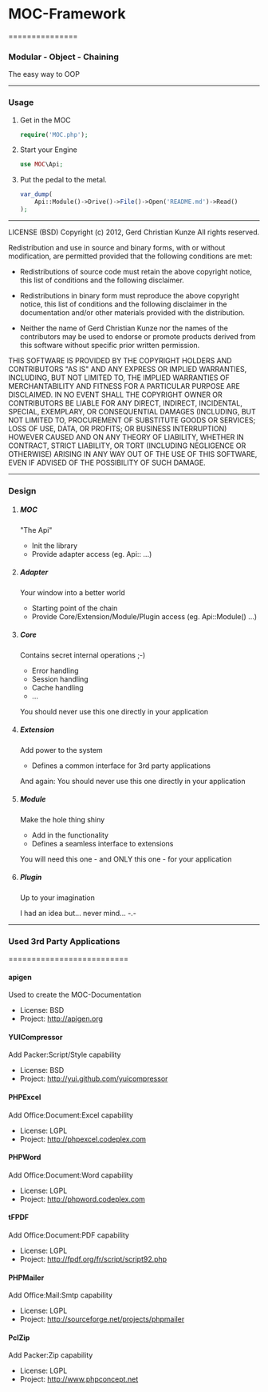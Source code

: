 # MOC-Framework
===============

### Modular - Object - Chaining
The easy way to OOP

------------------------------------------------------------------------------------------------------------------------

### Usage

1. Get in the MOC

	```php
	require('MOC.php');
	```
2. Start your Engine

	```php
	use MOC\Api;
	```
3. Put the pedal to the metal.

	```php
	var_dump(
		Api::Module()->Drive()->File()->Open('README.md')->Read()
	);
	```

------------------------------------------------------------------------------------------------------------------------


LICENSE (BSD)
Copyright (c) 2012, Gerd Christian Kunze
All rights reserved.

Redistribution and use in source and binary forms, with or without
modification, are permitted provided that the following conditions are
met:

 * Redistributions of source code must retain the above copyright
   notice, this list of conditions and the following disclaimer.

 * Redistributions in binary form must reproduce the above copyright
   notice, this list of conditions and the following disclaimer in the
   documentation and/or other materials provided with the distribution.

 * Neither the name of Gerd Christian Kunze nor the names of the
   contributors may be used to endorse or promote products derived from
   this software without specific prior written permission.

THIS SOFTWARE IS PROVIDED BY THE COPYRIGHT HOLDERS AND CONTRIBUTORS "AS
IS" AND ANY EXPRESS OR IMPLIED WARRANTIES, INCLUDING, BUT NOT LIMITED TO,
THE IMPLIED WARRANTIES OF MERCHANTABILITY AND FITNESS FOR A PARTICULAR
PURPOSE ARE DISCLAIMED. IN NO EVENT SHALL THE COPYRIGHT OWNER OR
CONTRIBUTORS BE LIABLE FOR ANY DIRECT, INDIRECT, INCIDENTAL, SPECIAL,
EXEMPLARY, OR CONSEQUENTIAL DAMAGES (INCLUDING, BUT NOT LIMITED TO,
PROCUREMENT OF SUBSTITUTE GOODS OR SERVICES; LOSS OF USE, DATA, OR
PROFITS; OR BUSINESS INTERRUPTION) HOWEVER CAUSED AND ON ANY THEORY OF
LIABILITY, WHETHER IN CONTRACT, STRICT LIABILITY, OR TORT (INCLUDING
NEGLIGENCE OR OTHERWISE) ARISING IN ANY WAY OUT OF THE USE OF THIS
SOFTWARE, EVEN IF ADVISED OF THE POSSIBILITY OF SUCH DAMAGE.


------------------------------------------------------------------------------------------------------------------------

### Design

1. ##### MOC

	"The Api"
	- Init the library
	- Provide adapter access (eg. Api:: ...)

2. ##### Adapter

	Your window into a better world
	- Starting point of the chain
	- Provide Core/Extension/Module/Plugin access (eg. Api::Module() ...)

3. ##### Core

	Contains secret internal operations ;-)
	- Error handling
	- Session handling
	- Cache handling
	- ...

	You should never use this one directly in your application

4. ##### Extension

	Add power to the system
	- Defines a common interface for 3rd party applications

	And again: You should never use this one directly in your application

5. ##### Module

	Make the hole thing shiny
	- Add in the functionality
	- Defines a seamless interface to extensions

	You will need this one - and ONLY this one - for your application

6. ##### Plugin

	Up to your imagination

	I had an idea but... never mind... -.-

------------------------------------------------------------------------------------------------------------------------

### Used 3rd Party Applications
==========================

#### apigen
Used to create the MOC-Documentation
- License: BSD
- Project: http://apigen.org

#### YUICompressor
Add Packer:Script/Style capability
- License: BSD
- Project: http://yui.github.com/yuicompressor

#### PHPExcel
Add Office:Document:Excel capability
- License: LGPL
- Project: http://phpexcel.codeplex.com

#### PHPWord
Add Office:Document:Word capability
- License: LGPL
- Project: http://phpword.codeplex.com

#### tFPDF
Add Office:Document:PDF capability
- License: LGPL
- Project: http://fpdf.org/fr/script/script92.php

#### PHPMailer
Add Office:Mail:Smtp capability
- License: LGPL
- Project: http://sourceforge.net/projects/phpmailer

#### PclZip
Add Packer:Zip capability
- License: LGPL
- Project: http://www.phpconcept.net
